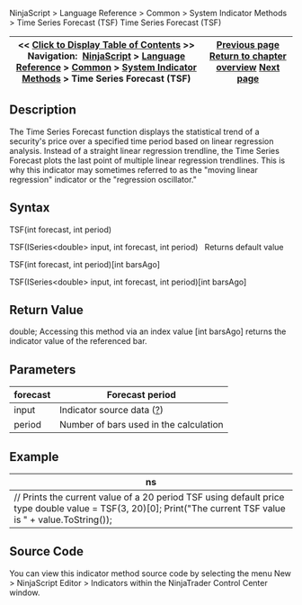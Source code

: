 ﻿
NinjaScript \> Language Reference \> Common \> System Indicator Methods \> Time Series Forecast (TSF)
Time Series Forecast (TSF)

| \<\< [Click to Display Table of Contents](time_series_forecast_tsf.md) \>\> **Navigation:**     [NinjaScript](ninjascript-1.md) \> [Language Reference](language_reference_wip-1.md) \> [Common](common-1.md) \> [System Indicator Methods](indicators-1.md) \> Time Series Forecast (TSF) | [Previous page](swing-1.md) [Return to chapter overview](indicators-1.md) [Next page](trend-lines-1.md) |
| --- | --- |

## Description
The Time Series Forecast function displays the statistical trend of a security's price over a specified time period based on linear regression analysis. Instead of a straight linear regression trendline, the Time Series Forecast plots the last point of multiple linear regression trendlines. This is why this indicator may sometimes referred to as the "moving linear regression" indicator or the "regression oscillator."

## Syntax
TSF(int forecast, int period)  

TSF(ISeries\<double\> input, int forecast, int period)
 
Returns default value  

TSF(int forecast, int period)\[int barsAgo]  

TSF(ISeries\<double\> input, int forecast, int period)\[int barsAgo]

## Return Value
double; Accessing this method via an index value \[int barsAgo] returns the indicator value of the referenced bar.

## Parameters
| forecast | Forecast period |
| --- | --- |
| input | Indicator source data ([?](valid_input_data_for_indicator-1.md)) |
| period | Number of bars used in the calculation |

## Example
| ns |
| --- |
| // Prints the current value of a 20 period TSF using default price type double value \= TSF(3, 20)\[0]; Print("The current TSF value is " \+ value.ToString()); |

## Source Code
You can view this indicator method source code by selecting the menu New \> NinjaScript Editor \> Indicators within the NinjaTrader Control Center window.
